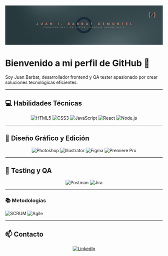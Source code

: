 ![Mi Banner](mi-banner.jpg)

# Bienvenido a mi perfil de GitHub 👋
Soy Juan Barbat, desarrollador frontend y QA tester apasionado por crear soluciones tecnológicas eficientes.

---

## 💻 **Habilidades Técnicas**
<p align="center">
  <img src="https://cdn.jsdelivr.net/gh/devicons/devicon/icons/html5/html5-original.svg" alt="HTML5" width="60" height="60" />
  <img src="https://cdn.jsdelivr.net/gh/devicons/devicon/icons/css3/css3-original.svg" alt="CSS3" width="60" height="60" />
  <img src="https://cdn.jsdelivr.net/gh/devicons/devicon/icons/javascript/javascript-original.svg" alt="JavaScript" width="60" height="60" />
  <img src="https://cdn.jsdelivr.net/gh/devicons/devicon/icons/react/react-original.svg" alt="React" width="60" height="60" />
  <img src="https://cdn.jsdelivr.net/gh/devicons/devicon/icons/nodejs/nodejs-original.svg" alt="Node.js" width="60" height="60" />
</p>

---

## 🎨 **Diseño Gráfico y Edición**
<p align="center">
  <img src="https://cdn.jsdelivr.net/gh/devicons/devicon/icons/photoshop/photoshop-plain.svg" alt="Photoshop" width="60" height="60" />
  <img src="https://cdn.jsdelivr.net/gh/devicons/devicon/icons/illustrator/illustrator-plain.svg" alt="Illustrator" width="60" height="60" />
  <img src="https://cdn.jsdelivr.net/gh/devicons/devicon/icons/figma/figma-original.svg" alt="Figma" width="60" height="60" />
  <img src="https://cdn.jsdelivr.net/gh/devicons/devicon/icons/premierepro/premierepro-original.svg" alt="Premiere Pro" width="60" height="60" />
</p>

---

## 🧪 **Testing y QA**
<p align="center">
  <img src="https://www.vectorlogo.zone/logos/getpostman/getpostman-icon.svg" alt="Postman" width="60" height="60" />
  <img src="https://cdn.jsdelivr.net/gh/devicons/devicon/icons/jira/jira-original.svg" alt="Jira" width="60" height="60" />
</p>

---

### 📚 **Metodologías**
![SCRUM](https://img.shields.io/badge/-SCRUM-6DB33F?logo=agile&logoColor=white&style=flat)
![Agile](https://img.shields.io/badge/-Agile-FF6600?logo=agile&logoColor=white&style=flat)




---

## 📫 **Contacto**
<p align="center">
  <a href="https://linkedin.com/in/juan-barbat-demontel"><img src="https://cdn.jsdelivr.net/gh/devicons/devicon/icons/linkedin/linkedin-original.svg" alt="LinkedIn" width="60" height="60" /></a>
</p>
